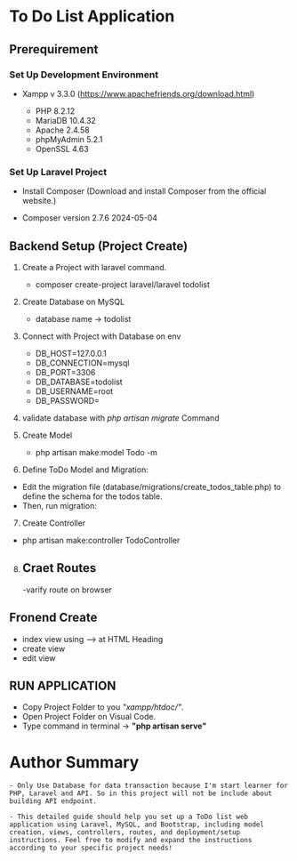 # To Do List Application

## Prerequirement

### Set Up Development Environment

-   Xampp v 3.3.0 (https://www.apachefriends.org/download.html)

    -   PHP 8.2.12
    -   MariaDB 10.4.32
    -   Apache 2.4.58
    -   phpMyAdmin 5.2.1
    -   OpenSSL 4.63

### Set Up Laravel Project

-   Install Composer (Download and install Composer from the official website.)

-   Composer version 2.7.6 2024-05-04

## Backend Setup (Project Create)

1. Create a Project with laravel command.

    - composer create-project laravel/laravel todolist

2. Create Database on MySQL

    - database name -> todolist

3. Connect with Project with Database on env

    - DB_HOST=127.0.0.1
    - DB_CONNECTION=mysql
    - DB_PORT=3306
    - DB_DATABASE=todolist
    - DB_USERNAME=root
    - DB_PASSWORD=

4. validate database with _php artisan migrate_ Command

5. Create Model

    - php artisan make:model Todo -m

6. Define ToDo Model and Migration:

-   Edit the migration file (database/migrations/create_todos_table.php) to define the schema for the todos table.
-   Then, run migration:

7. Create Controller

-   php artisan make:controller TodoController

8. ## Craet Routes
    -varify route on browser

## Fronend Create

-   index view
    using --> <script src="https://cdn.tailwindcss.com"></script> at HTML Heading
-   create view
-   edit view

## RUN APPLICATION

-   Copy Project Folder to you _"xampp/htdoc/"_.
-   Open Project Folder on Visual Code.
-   Type command in terminal -> **"php artisan serve"**

# Author Summary

    - Only Use Database for data transaction because I'm start learner for PHP, Laravel and API. So in this project will not be include about building API endpoint.

    - This detailed guide should help you set up a ToDo list web application using Laravel, MySQL, and Bootstrap, including model creation, views, controllers, routes, and deployment/setup instructions. Feel free to modify and expand the instructions according to your specific project needs!
